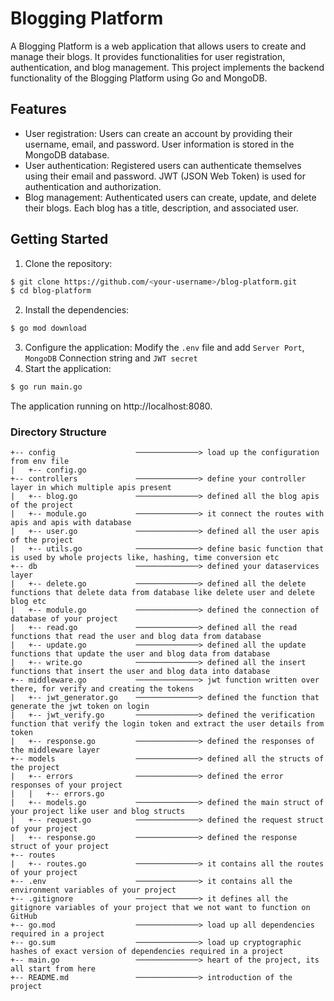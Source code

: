 # Blogging Platform
A Blogging Platform is a web application that allows users to create and manage their blogs. It provides functionalities for user registration, authentication, and blog management. This project implements the backend functionality of the Blogging Platform using Go and MongoDB.

## Features
- User registration: Users can create an account by providing their username, email, and password. User information is stored in the MongoDB database.
- User authentication: Registered users can authenticate themselves using their email and password. JWT (JSON Web Token) is used for authentication and authorization.
- Blog management: Authenticated users can create, update, and delete their blogs. Each blog has a title, description, and associated user.

## Getting Started
1. Clone the repository:
```bash
$ git clone https://github.com/<your-username>/blog-platform.git
$ cd blog-platform
```
2. Install the dependencies:
```bash
$ go mod download
```
3. Configure the application:
Modify the `.env` file and add `Server Port`, `MongoDB` Connection string and `JWT secret`
4. Start the application:
```bash
$ go run main.go
```
The application running on http://localhost:8080.



### Directory Structure

```
+-- config                  ──────────────> load up the configuration from env file
|   +-- config.go
+-- controllers             ──────────────> define your controller layer in which multiple apis present
|   +-- blog.go             ──────────────> defined all the blog apis of the project   
|   +-- module.go           ──────────────> it connect the routes with apis and apis with database
|   +-- user.go             ──────────────> defined all the user apis of the project
|   +-- utils.go            ──────────────> define basic function that is used by whole projects like, hashing, time conversion etc
+-- db                      ──────────────> defined your dataservices layer
|   +-- delete.go           ──────────────> defined all the delete functions that delete data from database like delete user and delete blog etc 
|   +-- module.go           ──────────────> defined the connection of database of your project
|   +-- read.go             ──────────────> defined all the read functions that read the user and blog data from database
|   +-- update.go           ──────────────> defined all the update functions that update the user and blog data from database
|   +-- write.go            ──────────────> defined all the insert functions that insert the user and blog data into database
+-- middleware.go           ──────────────> jwt function written over there, for verify and creating the tokens
|   +-- jwt_generator.go    ──────────────> defined the function that generate the jwt token on login
|   +-- jwt_verify.go       ──────────────> defined the verification function that verify the login token and extract the user details from token
|   +-- response.go         ──────────────> defined the responses of the middleware layer
+-- models                  ──────────────> defined all the structs of the project
|   +-- errors              ──────────────> defined the error responses of your project
|   |   +-- errors.go
|   +-- models.go           ──────────────> defined the main struct of your project like user and blog structs
|   +-- request.go          ──────────────> defined the request struct of your project
|   +-- response.go         ──────────────> defined the response struct of your project
+-- routes
|   +-- routes.go           ──────────────> it contains all the routes of your project
+-- .env                    ──────────────> it contains all the environment variables of your project
+-- .gitignore              ──────────────> it defines all the gitignore variables of your project that we not want to function on GitHub
+-- go.mod                  ──────────────> load up all dependencies required in a project
+-- go.sum                  ──────────────> load up cryptographic hashes of exact version of dependencies required in a project
+-- main.go                 ──────────────> heart of the project, its all start from here
+-- README.md               ──────────────> introduction of the project
```
